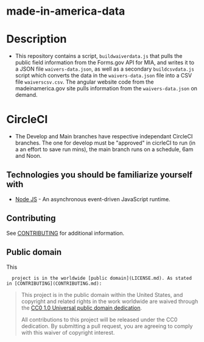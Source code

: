 # made-in-america-data

# Description

- This repository contains a script, `buildwaiverdata.js` that pulls the public field information from the Forms.gov API for MIA, and writes it to a JSON file `waivers-data.json`, as well as a secondary `buildcsvdata.js` script which converts the data in the `waivers-data.json` file into a CSV file `waiverscsv.csv`. The angular website code from the madeinamerica.gov site pulls information from the `waivers-data.json` on demand.

# CircleCI

- The Develop and Main branches have respective independant CircleCI branches. The one for develop must be "approved" in cicrleCI to run (in a an effort to save run mins), the main branch runs on a schedule, 6am and Noon.

## Technologies you should be familiarize yourself with

- [Node JS](https://nodejs.org/en/docs/) - An asynchronous event-driven JavaScript runtime.

## Contributing

See [CONTRIBUTING](CONTRIBUTING.md) for additional information.

## Public domain

This

      project is in the worldwide [public domain](LICENSE.md). As stated in [CONTRIBUTING](CONTRIBUTING.md):

> This project is in the public domain within the United States, and copyright
> and related rights in the work worldwide are waived through the [CC0 1.0
> Universal public domain dedication](https://creativecommons.org/publicdomain/zero/1.0/).
>
> All contributions to this project will be released under the CC0 dedication.
> By submitting a pull request, you are agreeing to comply with this waiver of
> copyright interest.
